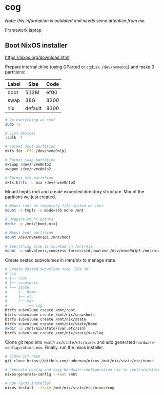 # cog

*Note: this information is outdated and needs some attention from me.*

Framework laptop

## Boot NixOS installer

<https://nixos.org/download.html>

Prepare internal drive (using GParted or `cgdisk /dev/nvme0n1`) and make 3 partitions:

| Label | Size    | Code |
| ----- | ------- | ---- |
| boot  | 512M    | ef00 |
| swap  | 38G     | 8200 |
| nix   | default | 8300 |

```zsh
# Do everything as root
sudo -s

# List devices
lsblk -f

# Format boot partition
mkfs.fat -F32 /dev/nvme0n1p1

# Format swap partition
mkswap /dev/nvme0n1p2
swapon /dev/nvme0n1p2

# Format nix partition
mkfs.btrfs -L nix /dev/nvme0n1p3
```

Mount tmpfs root and create expected directory structure. Mount the paritions we just created.

```zsh
# Mount root as temporary file system on /mnt
mount -t tmpfs -o mode=755 none /mnt

# Prepare mount points
mkdir -p /mnt/{boot,nix}

# Mount boot partition
mount /dev/nvme0n1p1 /mnt/boot
 
# Everything else is mounted on /mnt/nix
mount -o subvol=nix,compress-force=zstd,noatime /dev/nvme0n1p3 /mnt/nix
```

Create nested subvolumes in /mnt/nix to manage state.

```zsh
# Create nested subvolume tree like so:
# nix
# ├── root
# ├── snapshots
# └── state
#     ├── home
#     ├── etc
#     └── var
#         └── log
btrfs subvolume create /mnt/root
btrfs subvolume create /mnt/nix/snapshots
btrfs subvolume create /mnt/nix/state
btrfs subvolume create /mnt/nix/state/home
mkdir -p /mnt/nix/state/{var,etc/ssh}
btrfs subvolume create /mnt/nix/state/var/log
```

Clone git repo into `/mnt/nix/state/etc/nixos` and add generated `hardware-configuration.nix`. Finally, run the nixos installer.

```zsh
# Clone git repo
git clone https://github.com/suderman/nixos /mnt/nix/state/etc/nixos 

# Generate config and copy hardware-configuration.nix to /mnt/nix/state/etc/nixos/nixos/configurations/cog/hardware-configuration.nix
nixos-generate-config --root /mnt

# Run nixos installer
nixos-install --flake /mnt/nix/state/etc/nixos#cog
```
